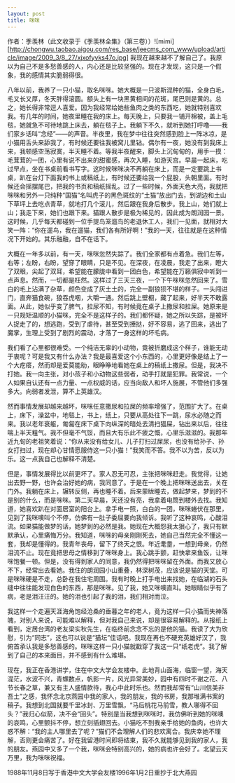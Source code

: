 ```yaml
---
layout: post
title: 咪咪
---
```




作者：季羡林（此文收录于《季羡林全集》（第三卷））![mimi][http://chongwu.taobao.aigou.com/res_base/jeecms_com_www/upload/article/image/2009_3/8_27/xjxofyvks47o.jpg] 我现在越来越不了解自己了。我原以为自己不是多愁善感的人，内心还是比较坚强的。现在才发现，这只是一个假象，我的感情其实脆弱得很。

八年以前，我养了一只小猫，取名咪咪。她大概是一只波斯混种的猫，全身白毛，毛又长又厚，冬天胖得滚圆。额头上有一块黑黄相间的花斑，尾巴则是黄的。总之，她长得非常逗人喜爱。因为我经常给她些鱼肉之类的东西吃，她就特别喜欢我。有几年的时间，她夜里睡在我的床上。每天晚上，只要我一铺开棉被，盖上毛毯，她就急不可待地跳上床去，躺在毯子上。我躺下不久，就听到她打呼噜——我们家乡话叫“念经”——的声音。半夜里，我在梦中往往突然感到脸上一阵冰凉，是小猫用舌头来舔我了，有时候还要往我被窝儿里钻。偶尔有一夜，她没有到我床上来，我顿感空荡寂寞，半天睡不着。等我半夜醒来，脚头上沉甸甸的，用手一摸：毛茸茸的一团，心里有说不出来的甜蜜感，再次入睡，如游天宫。早晨一起床，吃过早点，坐在书桌前看书写字。这时候咪咪决不再躺在床上，而是一定要跳上书桌，趴在台灯下面我的书上或稿纸上，有时候还要给我一个屁股，头朝里面。有时候还会摇摆尾巴，把我的书页和稿纸摇乱。过了一些时候，外面天色大亮，我就把咪咪和另外一只纯种“国猫”名叫虎子的黑色斑纹的“土猫”放出门去，到湖边和土山下草坪上去吃点青草，就地打几个滚儿，然后跟在我身后散步。我上山，她们就上山；我走下来，她们也跟下来。猫跟人散步是极为稀见的，因此成为朗润园一景。这时候，几乎每天都碰到一位手提鸟笼遛鸟的老退休工人，我们一见面，就相对大笑一阵：“你在遛鸟，我在遛猫，我们各有所好啊！”我的一天，往往就是在这种情况下开始的。其乐融融，自不在话下。

大概在一年多以前，有一天，咪咪忽然失踪了。我们全家都有点着急。我们左等，右等；左盼，右盼，望穿了眼睛，只是不见。在深夜，在凌晨，我走了出来，瞪大了双眼，尖起了双耳，希望能在朦胧中看到一团白色，希望能在万籁俱寂中听到一点声息。然而，一切都是枉然。这样过了三天三夜，一个下午咪咪忽然回来了。雪白的毛上沾满了杂草，颜色变成了灰土土的，完全一副狼狈不堪的样子。一头闯进门，直奔猫食碗，狼吞虎咽，大嚼一通。然后跳上壁橱，藏了起来，好半天不敢露面。从此，她似乎变了脾气，拉尿不知，有时候竟在桌子上撒尿和拉屎。她原来是一只规矩温顺的小猫咪，完全不是这样子的。我们都怀疑，她之所以失踪，是被坏人捉走了的，想逃跑，受到了虐待，甚至受到捶挞，好不容易，逃了回来，逃出了魔掌，生理上受到了剧烈的震动，才落了一身这样的坏毛病。

我们看了心里都很难受。一个纯洁无辜的小动物，竟被折磨成这个样子，谁能无动于衷呢？可是我又有什么办法？我是最喜爱这个小东西的，心里更好像是结上了一个大疙瘩，然而却是爱莫能助，眼睁睁地看她在桌上的稿纸上撒尿。但是，我决不打她。我一向主张，对小孩子和小动物这些弱者，动手打就是犯罪。我常说，一个人如果自认还有一点力量、一点权威的话，应当向敌人和坏人施展，不管他们多强多大。向弱者发泄，算不上英雄汉。

然而事情发展却越来越坏，咪咪任意撒尿和拉屎的频率增强了，范围扩大了。在桌上，床下，澡盆中，地毯上，书上，纸上，只要从高处往下一跳，尿水必随之而来。我以老年衰躯，匍匐在床下桌下向纵深的暗处去清扫猫屎，钻出来以后，往往喘上半天粗气。我不但毫不气馁，而且大有乐此不疲之慨，心里乐滋滋的。我那年近九旬的老祖笑着说：“你从来没有给女儿、儿子打扫过屎尿，也没有给孙子、孙女打扫过，现在却心甘情愿服侍这一只小猫！”我笑而不答。我不以为苦，反以为乐。这一点我自己也解释不清楚。

但是，事情发展得比以前更坏了。家人忍无可忍，主张把咪咪赶走。我觉得，让她出去野一野，也许会治好她的病，我同意了。于是在一个晚上把咪咪送出去，关在门外。我躺在床上，辗转反侧，再也睡不着。后来蒙眬睡去，做起梦来，梦到的不是别的什么，而是咪咪。第二天早晨，天还没有亮，我拿着电筒到楼外去找。我知道，她喜欢趴在对面居室的阳台上。拿手电一照，白白的一团，咪咪蜷伏在那里，见到了我咪噢叫个不停，仿佛有一肚子委屈要向我倾诉。我听了这种哀鸣，心酸泪流。如果猫能做梦的话，她梦到的必然是我。她现在大概怨我太狠心了，我只有默默承认，心里痛悔万分。我知道，咪咪的母亲刚刚死去，她自己当然完全不懂这一套，我却是懂得的。我青年丧母，留下了终天之恨。年近耄耋，一想到母亲，仍然泪流不止。现在竟把思母之情移到了咪咪身上。我心跳手颤，赶快拿来鱼饭，让咪咪饱餐一顿。但是，没有得到家人的同意，我仍然得把咪咪留在外面。而我又放心不下，经常出去看她。我住的朗润园小山重叠，林深树茂，应该说是猫的天堂。可是咪咪硬是不走，总卧在我住宅周围。我有时晚上打手电出来找她，在临湖的石头缝中往往能发现白色的东西，那是咪咪。见了我，她又咪噢直叫。她眼睛似乎有了病，老是泪汪汪的。她的泪也引起了我的泪，我们相对而泣。

我这样一个走遍天涯海角饱经沧桑的垂暮之年的老人，竟为这样一只小猫而失神落魄，对别人来说，可能难以解释，但对我自己来说，却是很容易解释的。从报纸上看到，定居台湾的老友梁实秋先生，在临终前念念不忘的是他的猫。我读了大为欣慰，引为“同志”，这也可以说是“猫坛”佳话吧。我现在再也不硬充英雄好汉了，我俯首承认我是多愁善感的。咪咪这样一只小猫就戳穿了我这一只“纸老虎”。我了解到了自己的本来面目，并不感到有什么难堪。

现在，我正在香港讲学，住在中文大学会友楼中。此地背山面海，临窗一望，海天混茫，水波不兴，青螺数点，帆影一片，风光异常美妙，园中有四时不谢之花、八节长春之草，兼又有主人盛情款待，我心中此时乐也。然而我却常有“山川信美非吾土”之感，我怀念北京燕园中我的家人，我的朋友，我的书房，我那堆满书案的稿子。我想到北国就要千里冰封、万里雪飘，“马后桃花马前雪，教人哪得不回头？”我归心似箭，决不会“回头”。特别是当我想到咪咪时，我仿佛听到她的咪噢的哀鸣，心里颤抖不停，想立刻插翅回去。小猫吃不到我亲手给她的鱼肉，也许大惑不解：“我的主人哪里去了呢？”猫们不会理解人们的悲欢离合。我庆幸她不理解，否则更会痛苦了。好在我留港时间即将结束，我不久就能够见到我的家人，我的朋友。燕园中又多了一个我，咪咪会特别高兴的，她的病也许会好了。北望云天万里，我为咪咪祝福。

1988年11月8日写于香港中文大学会友楼1996年1月2日重抄于北大燕园
